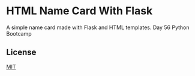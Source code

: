 # HTML Name Card With Flask

A simple name card made with Flask and HTML templates. Day 56 Python Bootcamp

## License
[MIT](https://choosealicense.com/licenses/mit/)